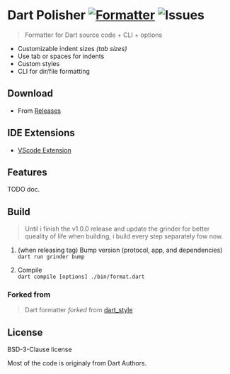 # Dart Polisher [![Formatter](https://shields.io/badge/dart-Formatter_(fork)-green?logo=dart&style=flat-square)](https://github.com/xnfo-dart/dart_polisher) ![Issues](https://img.shields.io/github/issues/xnfo-dart/dart_polisher)
> Formatter for Dart source code + CLI + options

 - Customizable indent sizes *(tab sizes)*  
 - Use tab or spaces for indents  
 - Custom styles  
 - CLI for dir/file formatting  

## Download
- From [Releases](https://github.com/xnfo-dart/dart_polisher/releases)
 ## IDE Extensions
- [VScode Extension](https://github.com/xnfo-dart/dart-polisher-vscode)

## Features
TODO doc.

## Build
> Until i finish the v1.0.0 release and update the grinder for better queality of life when building, i build every step separately fow now.

1. (when releasing tag) Bump version (protocol, app, and dependencies)<br>
```dart run grinder bump```

2. Compile<br>
```dart compile [options] ./bin/format.dart```


### Forked from
>Dart formatter *forked* from [dart_style](https://github.com/dart-lang/dart_style)


## License
BSD-3-Clause license

Most of the code is originaly from Dart Authors.

